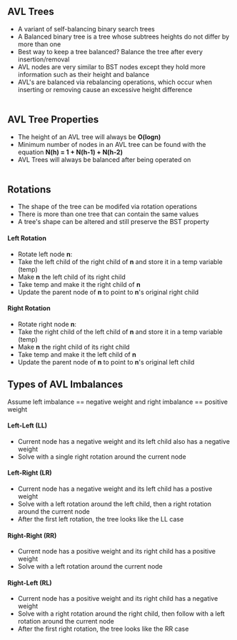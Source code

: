 ## AVL Trees
- A variant of self-balancing binary search trees <br>
- A Balanced binary tree is a tree whose subtrees heights do not differ by more than one <br>
- Best way to keep a tree balanced? Balance the tree after every insertion/removal <br>
- AVL nodes are very similar to BST nodes except they hold more information such as their height and balance <br>
- AVL's are balanced via rebalancing operations, which occur when inserting or removing cause an excessive height difference <br><br>

## AVL Tree Properties
- The height of an AVL tree will always be **O(logn)** <br>
- Minimum number of nodes in an AVL tree can be found with the equation **N(h) = 1 + N(h-1) + N(h-2)** <br>
- AVL Trees will always be balanced after being operated on <br><br>

## Rotations
- The shape of the tree can be modifed via rotation operations <br>
- There is more than one tree that can contain the same values <br>
- A tree's shape can be altered and still preserve the BST property <br>

#### Left Rotation
- Rotate left node **n**:
- Take the left child of the right child of **n** and store it in a temp variable (temp)
- Make **n** the left child of its right child
- Take temp and make it the right child of **n**
- Update the parent node of **n** to point to **n**'s original right child

#### Right Rotation
- Rotate right node **n**:
- Take the right child of the left child of **n** and store it in a temp variable (temp)
- Make **n** the right child of its right child
- Take temp and make it the left child of **n**
- Update the parent node of **n** to point to **n**'s original left child

## Types of AVL Imbalances
Assume left imbalance == negative weight and right imbalance == positive weight <br>

#### Left-Left (LL)
- Current node has a negative weight and its left child also has a negative weight
- Solve with a single right rotation around the current node

#### Left-Right (LR)
- Current node has a negative weight and its left child has a postive weight
- Solve with a left rotation around the left child, then a right rotation around the current node
- After the first left rotation, the tree looks like the LL case

#### Right-Right (RR)
- Current node has a positive weight and its right child has a positive weight
- Solve with a left rotation around the current node

#### Right-Left (RL)
- Current node has a positive weight and its right child has a negative weight
- Solve with a right rotation around the right child, then follow with a left rotation around the current node
- After the first right rotation, the tree looks like the RR case


